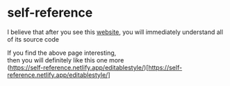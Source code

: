 # self-reference

I believe that after you see this
<a href="https://self-reference.netlify.app/" target="_blank">website</a>, you
will immediately understand all of its source code

If you find the above page interesting,   
then you will definitely like this one more  
(https://self-reference.netlify.app/editablestyle/)[https://self-reference.netlify.app/editablestyle/]
